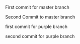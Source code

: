 First commit for master branch

Second Commit to master branch















first commit for purple branch

second commit for purple branch



